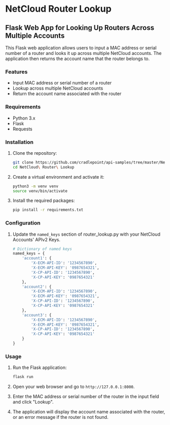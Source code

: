 # NetCloud Router Lookup

## Flask Web App for Looking Up Routers Across Multiple Accounts

This Flask web application allows users to input a MAC address or serial number of a router and looks it up across multiple NetCloud accounts. The application then returns the account name that the router belongs to.

### Features

- Input MAC address or serial number of a router
- Lookup across multiple NetCloud accounts
- Return the account name associated with the router

### Requirements

- Python 3.x
- Flask
- Requests

### Installation

1. Clone the repository:
    ```bash
    git clone https://github.com/cradlepoint/api-samples/tree/master/NetCloud%20Router%20Lookup
    cd NetCloud\ Router\ Lookup
    ```

2. Create a virtual environment and activate it:
    ```bash
    python3 -m venv venv
    source venv/bin/activate
    ```

3. Install the required packages:
    ```bash
    pip install -r requirements.txt
    ```

### Configuration

1. Update the `named_keys` section of router_lookup.py with your NetCloud Accounts' APIv2 Keys.
    ```python
    # Dictionary of named keys
    named_keys = {
        'account1': {
            'X-ECM-API-ID': '1234567890',
            'X-ECM-API-KEY': '0987654321',
            'X-CP-API-ID': '1234567890',
            'X-CP-API-KEY': '0987654321'
        },
        'account2': {
            'X-ECM-API-ID': '1234567890',
            'X-ECM-API-KEY': '0987654321',
            'X-CP-API-ID': '1234567890',
            'X-CP-API-KEY': '0987654321'
        },
        'account3': {
            'X-ECM-API-ID': '1234567890',
            'X-ECM-API-KEY': '0987654321',
            'X-CP-API-ID': '1234567890',
            'X-CP-API-KEY': '0987654321'
        }
    }
    ```

### Usage

1. Run the Flask application:
    ```bash
    flask run
    ```

2. Open your web browser and go to `http://127.0.0.1:8000`.

3. Enter the MAC address or serial number of the router in the input field and click "Lookup".

4. The application will display the account name associated with the router, or an error message if the router is not found.

